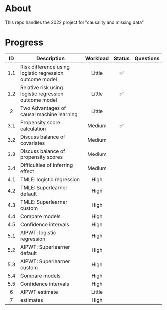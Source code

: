 # About

This repo handles the 2022 project for "causality and missing data"

# Progress

|  ID | Description                                             | Workload |     Status       | Questions |
|:---:|---------------------------------------------------------|:--------:|:----------------:|-----------|
| 1.1 | Risk difference using logistic regression outcome model |  Little  |:white_check_mark:|           |
| 1.2 | Relative risk using logistic regression outcome model   |  Little  |:white_check_mark:|           |
|  2  | Two Advantages of causal machine learning               |  Little  |                  |           |
| 3.1 | Propensity score calculation                            |  Medium  |:white_check_mark:|           |
| 3.2 | Discuss balance of covariates                           |  Medium  |                  |           |
| 3.3 | Discuss balance of propensity scores                    |  Medium  |                  |           |
| 3.4 | Difficulties of inferring effect                        |  Medium  |                  |           |
| 4.1 | TMLE: logistic regression                               |   High   |                  |           |
| 4.2 | TMLE: Superlearner default                              |   High   |                  |           |
| 4.3 | TMLE: Superlearner custom                               |   High   |                  |           |
| 4.4 | Compare models                                          |   High   |                  |           |
| 4.5 | Confidence intervals                                    |   High   |                  |           |
| 5.1 | AIPWT: logistic regression                              |   High   |                  |           |
| 5.2 | AIPWT: Superlearner default                             |   High   |                  |           |
| 5.3 | AIPWT: Superlearner custom                              |   High   |                  |           |
| 5.4 | Compare models                                          |   High   |                  |           |
| 5.5 | Confidence intervals                                    |   High   |                  |           |
|  6  | AIPWT estimate                                          |  Little  |                  |           |
|  7  | estimates                                               |   High   |                  |           |
